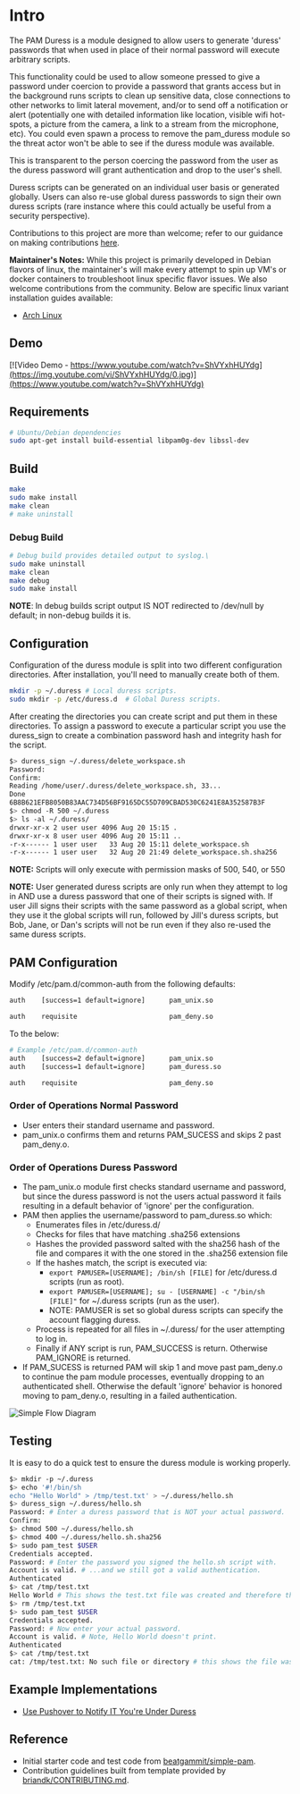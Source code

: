 # Intro

The PAM Duress is a module designed to allow users to generate 'duress' passwords that when used in place of their
normal password will execute arbitrary scripts.

This functionality could be used to allow someone pressed to give a password under coercion to provide a password that
grants access but in the background runs scripts to clean up sensitive data, close connections to other networks to
limit lateral movement, and/or to send off a notification or alert (potentially one with detailed information like
location, visible wifi hot-spots, a picture from the camera, a link to a stream from the microphone, etc). You could
even spawn a process to remove the pam_duress module so the threat actor won't be able to see if the duress module was
available.

This is transparent to the person coercing the password from the user as the duress password will grant authentication
and drop to the user's shell.

Duress scripts can be generated on an individual user basis or generated globally. Users can also re-use global duress
passwords to sign their own duress scripts (rare instance where this could actually be useful from a security
perspective).

Contributions to this project are more than welcome; refer to our guidance on making contributions
[here](docs/Contributing.md).

**Maintainer's Notes:** While this project is primarily developed in Debian
flavors of linux, the maintainer's will make every attempt to spin up VM's or
docker containers to troubleshoot linux specific flavor issues. We also
welcome contributions from the community. Below are specific linux variant
installation guides available:

- [Arch Linux](docs/ArchLinux.md)

## Demo

[![Video Demo - https://www.youtube.com/watch?v=ShVYxhHUYdg](https://img.youtube.com/vi/ShVYxhHUYdg/0.jpg)](https://www.youtube.com/watch?v=ShVYxhHUYdg)

## Requirements

```bash
# Ubuntu/Debian dependencies
sudo apt-get install build-essential libpam0g-dev libssl-dev
```

## Build

```bash
make
sudo make install
make clean
# make uninstall
```

### Debug Build

```bash
# Debug build provides detailed output to syslog.\
sudo make uninstall
make clean
make debug
sudo make install
```

**NOTE**: In debug builds script output IS NOT redirected to /dev/null by default; in non-debug builds it is.

## Configuration

Configuration of the duress module is split into two different configuration directories. After installation, you'll
need to manually create both of them.

```bash
mkdir -p ~/.duress # Local duress scripts.
sudo mkdir -p /etc/duress.d  # Global Duress scripts.
```

After creating the directories you can create script and put them in these directories. To assign a password to execute
a particular script you use the duress_sign to create a combination password hash and integrity hash for the script.

```bash
$> duress_sign ~/.duress/delete_workspace.sh
Password: 
Confirm: 
Reading /home/user/.duress/delete_workspace.sh, 33...
Done
6B8B621EFB8050B83AAC734D56BF9165DC55D709CBAD530C6241E8A352587B3F
$> chmod -R 500 ~/.duress
$> ls -al ~/.duress/
drwxr-xr-x 2 user user 4096 Aug 20 15:15 .
drwxr-xr-x 8 user user 4096 Aug 20 15:11 ..
-r-x------ 1 user user   33 Aug 20 15:11 delete_workspace.sh
-r-x------ 1 user user   32 Aug 20 21:49 delete_workspace.sh.sha256
```

**NOTE:** Scripts will only execute with permission masks of 500, 540, or 550

**NOTE:** User generated duress scripts are only run when they attempt to log in AND use a duress password that one of
their scripts is signed with. If user Jill signs their scripts with the same password as a global script, when they use
it the global scripts will run, followed by Jill's duress scripts, but Bob, Jane, or Dan's scripts will not be run even
if they also re-used the same duress scripts.

## PAM Configuration

Modify /etc/pam.d/common-auth from the following defaults:

```bash
auth    [success=1 default=ignore]      pam_unix.so

auth    requisite                       pam_deny.so
```

To the below:

```bash
# Example /etc/pam.d/common-auth
auth    [success=2 default=ignore]      pam_unix.so
auth    [success=1 default=ignore]      pam_duress.so

auth    requisite                       pam_deny.so
```

### Order of Operations Normal Password

- User enters their standard username and password.
- pam_unix.o confirms them and returns PAM_SUCESS and skips 2 past pam_deny.o.

### Order of Operations Duress Password

- The pam_unix.o module first checks standard username and password, but since the duress password is not the users
  actual password it fails resulting in a default behavior of 'ignore' per the configuration.
- PAM then applies the username/password to pam_duress.so which:
  - Enumerates files in /etc/duress.d/
  - Checks for files that have matching .sha256 extensions
  - Hashes the provided password salted with the sha256 hash of the file and compares it with the one stored in the
    .sha256 extension file
  - If the hashes match, the script is executed via:
    - `export PAMUSER=[USERNAME]; /bin/sh [FILE]` for /etc/duress.d scripts (run as root).
    - `export PAMUSER=[USERNAME]; su - [USERNAME] -c "/bin/sh [FILE]"` for ~/.duress scripts (run as the user).
    - NOTE: PAMUSER is set so global duress scripts can specify the account flagging duress.
  - Process is repeated for all files in ~/.duress/ for the user attempting to log in.
  - Finally if ANY script is run, PAM_SUCCESS is return. Otherwise PAM_IGNORE is returned.
- If PAM_SUCESS is returned PAM will skip 1 and move past pam_deny.o to continue the pam module processes, eventually
  dropping to an authenticated shell. Otherwise the default 'ignore' behavior is honored moving to pam_deny.o,
  resulting in a failed authentication.

![Simple Flow Diagram](docs/img/diagram.png "Simple Flow Diagram")

## Testing

It is easy to do a quick test to ensure the duress module is working properly.

```bash
$> mkdir -p ~/.duress
$> echo '#!/bin/sh
echo "Hello World" > /tmp/test.txt' > ~/.duress/hello.sh
$> duress_sign ~/.duress/hello.sh
Password: # Enter a duress password that is NOT your actual password.
Confirm: 
$> chmod 500 ~/.duress/hello.sh
$> chmod 400 ~/.duress/hello.sh.sha256
$> sudo pam_test $USER
Credentials accepted.
Password: # Enter the password you signed the hello.sh script with.
Account is valid. # ...and we still got a valid authentication.
Authenticated
$> cat /tmp/test.txt
Hello World # This shows the test.txt file was created and therefore the script was executed
$> rm /tmp/test.txt
$> sudo pam_test $USER
Credentials accepted.
Password: # Now enter your actual password.
Account is valid. # Note, Hello World doesn't print.
Authenticated
$> cat /tmp/test.txt
cat: /tmp/test.txt: No such file or directory # this shows the file wasn't created and therefore the script wasn't executed
```

## Example Implementations

- [Use Pushover to Notify IT You're Under Duress](docs/examples/Pushover.md)

## Reference

- Initial starter code and test code from [beatgammit/simple-pam](https://github.com/beatgammit/simple-pam).
- Contribution guidelines built from template provided by
  [briandk/CONTRIBUTING.md](https://gist.github.com/briandk/3d2e8b3ec8daf5a27a62).

